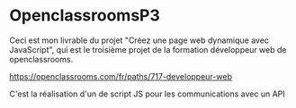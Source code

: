 # OpenclassroomsP3

Ceci est mon livrable du projet "Créez une page web dynamique avec JavaScript", qui est le troisième projet de la formation développeur web de openclassrooms.

https://openclassrooms.com/fr/paths/717-developpeur-web

C'est la réalisation d'un de script JS pour les communications avec un API 